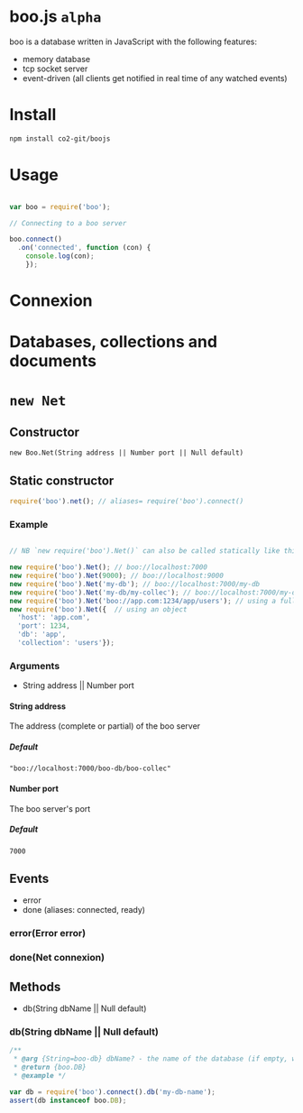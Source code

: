 boo.js `alpha`
============

boo is a database written in JavaScript with the following features:

- memory database
- tcp socket server
- event-driven (all clients get notified in real time of any watched events)

# Install

```bash
npm install co2-git/boojs
```

# Usage

```js

var boo = require('boo');

// Connecting to a boo server

boo.connect()
  .on('connected', function (con) {
    console.log(con);
    });
```

# Connexion

# Databases, collections and documents

# `new Net`

## Constructor

    new Boo.Net(String address || Number port || Null default)
    
## Static constructor

```js
require('boo').net(); // aliases= require('boo').connect()
```
    
### Example

```js

// NB `new require('boo').Net()` can also be called statically like this `require('boo').net()`

new require('boo').Net(); // boo://localhost:7000
new require('boo').Net(9000); // boo://localhost:9000
new require('boo').Net('my-db'); // boo://localhost:7000/my-db
new require('boo').Net('my-db/my-collec'); // boo://localhost:7000/my-db/my-collec
new require('boo').Net('boo://app.com:1234/app/users'); // using a full address
new require('boo').Net({  // using an object
  'host': 'app.com',
  'port': 1234,
  'db': 'app',
  'collection': 'users'});
```

### Arguments

- String address || Number port

#### String address 

The address (complete or partial) of the boo server

##### Default 

    "boo://localhost:7000/boo-db/boo-collec"

#### Number port

The boo server's port

##### Default 

    7000
  
## Events

- error
- done (aliases: connected, ready)

### error(Error error)

### done(Net connexion)

## Methods

- db(String dbName || Null default)

### db(String dbName || Null default)

```js
/**
 * @arg {String=boo-db} dbName? - the name of the database (if empty, will use default "boo-db" as database name)
 * @return {boo.DB}
 * @example */

var db = require('boo').connect().db('my-db-name');
assert(db instanceof boo.DB);
```
